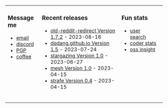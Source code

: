 ###

<!-- ![Build README](https://github.com/dqdang/dqdang/workflows/Build%20README/badge.svg) -->
<table><tr><td valign="top">

### Message me
* [email](mailto:dqdang17@gmail.com)
* [discord](https://discord.com/channels/@me/dqd#0143)
* [PGP](https://raw.githubusercontent.com/dqdang/dqdang.github.io/master/derek-dang.asc)
* [coffee](https://www.buymeacoffee.com/dqdang)

</td><td valign="top">

### Recent releases
<!-- recent_releases starts -->
* [old-reddit-redirect Version 1.7.2](https://github.com/dqdang/old-reddit-redirect/releases/tag/v1.7.2) - 2023-08-16&nbsp;&nbsp;&nbsp;&nbsp;&nbsp;&nbsp;&nbsp;&nbsp;
* [dqdang.github.io Version 1.5](https://github.com/dqdang/dqdang.github.io/releases/tag/v1.5)         - 2023-07-24
* [stargazing Version 1.0](https://github.com/dqdang/stargazing/releases/tag/v1.0)                     - 2023-06-27
* [mesh Version 1.0](https://github.com/dqdang/mesh/releases/tag/v1.0)                                 - 2023-04-15
* [strafe Version 0.4](https://github.com/dqdang/strafe/releases/tag/v0.4)                             - 2023-04-15
<!-- recent_releases ends -->
<br />
</td><td valign="top">

### Fun stats
* [user search](https://simonsmith.github.io/github-user-search/#/dqdang)&nbsp;&nbsp;&nbsp;&nbsp;&nbsp;&nbsp;&nbsp;&nbsp;
* [coder stats](https://coderstats.github.io/github/#dqdang)
* [oss insight](https://ossinsight.io/analyze/dqdang)
</td></tr></table>
